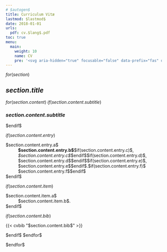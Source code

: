 ```yaml
---
# $autogen$
title: Curriculum Vitæ
lastmod: $lastmod$
date: 2018-01-01
urls:
  pdf: cv.$lang$.pdf
toc: true
menu:
  main:
    weight: 10
    name: CV
    pre: '<svg aria-hidden="true" focusable="false" data-prefix="fas" data-icon="portrait" class="svg-inline--fa fa-portrait fa-w-12" role="img" xmlns="http://www.w3.org/2000/svg" viewBox="0 0 384 512"><path fill="currentColor" d="M336 0H48C21.5 0 0 21.5 0 48v416c0 26.5 21.5 48 48 48h288c26.5 0 48-21.5 48-48V48c0-26.5-21.5-48-48-48zM192 128c35.3 0 64 28.7 64 64s-28.7 64-64 64-64-28.7-64-64 28.7-64 64-64zm112 236.8c0 10.6-10 19.2-22.4 19.2H102.4C90 384 80 375.4 80 364.8v-19.2c0-31.8 30.1-57.6 67.2-57.6h5c12.3 5.1 25.7 8 39.8 8s27.6-2.9 39.8-8h5c37.1 0 67.2 25.8 67.2 57.6v19.2z"></path></svg>'
---
```


$for(section)$

## $section.title$

<dl class="row mb-0">

$for(section.content)$
$if(section.content.subtitle)$
</dl>

### $section.content.subtitle$

<dl class="row mb-0">
$endif$

$if(section.content.entry)$
<dt class="col-lg-2 col-sm-3 text-sm-right">$section.content.entry.a$</dt>
<dd class="col-lg-10 col-sm-9"><strong>$section.content.entry.b$</strong>$if(section.content.entry.c)$, <em>$section.content.entry.c$</em>$endif$$if(section.content.entry.d)$, $section.content.entry.d$$endif$$if(section.content.entry.e)$, $section.content.entry.e$$endif$.$if(section.content.entry.f)$<br>$section.content.entry.f$$endif$</dd>
$endif$

$if(section.content.item)$
<dt class="col-lg-2 col-sm-3 text-sm-right">$section.content.item.a$</dt>
<dd class="col-lg-10 col-sm-9">$section.content.item.b$.</dd>
$endif$

$if(section.content.bib)$
</dl>
{{< cvbib "$section.content.bib$" >}}
<dl class="row mb-0">
$endif$
$endfor$

</dl>
$endfor$
